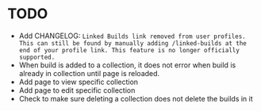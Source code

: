 # TODO

- Add CHANGELOG: `Linked Builds link removed from user profiles. This can still be found by manually adding /linked-builds at the end of your profile link. This feature is no longer officially supported.`
- When build is added to a collection, it does not error when build is already in collection until page is reloaded.
- Add page to view specific collection
- Add page to edit specific collection
- Check to make sure deleting a collection does not delete the builds in it
